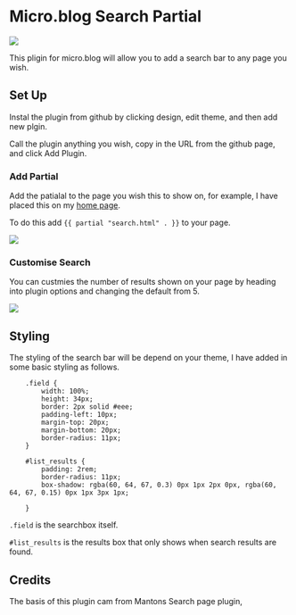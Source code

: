 # Micro.blog Search Partial

![](https://github.com/gr36/search-partialraw/main/docs/search-bar.png)

This pligin for micro.blog will allow you to add a search bar to any page you wish. 

## Set Up

Instal the plugin from github by clicking design, edit theme, and then add new plgin.

Call the plugin anything you wish, copy in the URL from the github page, and click Add Plugin.

### Add Partial

Add the patialal to the page you wish this to show on, for example, I have placed this on my [home page](https://gregmorris.co.uk).

To do this add `{{ partial "search.html" . }}` to your page.

![](https://github.com/gr36/search-partialraw/main/docs/search-results.png)

### Customise Search

You can custmies the number of results shown on your page by heading into plugin options and changing the default from 5.

![](https://github.com/gr36/search-partialraw/main/docs/search-options.png)


## Styling

The styling of the search bar will be depend on your theme, I have added in some basic styling as follows.

``` 
    .field {
        width: 100%;
        height: 34px;
        border: 2px solid #eee;
        padding-left: 10px;
        margin-top: 20px;
        margin-bottom: 20px;
        border-radius: 11px;
    }
    
    #list_results {
        padding: 2rem;
        border-radius: 11px;
        box-shadow: rgba(60, 64, 67, 0.3) 0px 1px 2px 0px, rgba(60, 64, 67, 0.15) 0px 1px 3px 1px;
    
    }
```

`.field` is the searchbox itself.

`#list_results` is the results box that only shows when search results are found.

## Credits
The basis of this plugin cam from Mantons Search page plugin, 